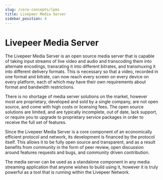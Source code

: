 ```yaml
---
slug: /core-concepts/lpms
title: Livepeer Media Server
sidebar_position: 4
---
```


# Livepeer Media Server

The Livepeer Media Server is an open source media server that is capable of
taking input streams of live video and audio and transcoding them into alternate
encodings, transrating it into different bitrates, and transmuxing it into
different delivery formats. This is necessary so that a video, recorded in one
format and bitrate, can now reach every screen on every device on every
platform, each of which may have their own requirements about format and
bandwidth restrictions.

There is no shortage of media server solutions on the market, however most are
proprietary, developed and sold by a single company, are not open source, and
come with high costs or licensing fees. The open source solutions are limited,
and are typically incomplete, out of date, lack support, or require you to
upgrade to proprietary service packages in order to receive the full set of
features.

Since the Livepeer Media Server is a core component of an economically efficient
protocol and network, its development is financed by the protocol itself. This
allows it to be fully open source and transparent, and as a result benefits from
community in the form of peer review, open discussion around features requests
and bugs, and community driven contribution.

The media server can be used as a standalone component in any media streaming
application that anyone wishes to build using it, however it is truly powerful
as a tool that is running within the Livepeer Network.

